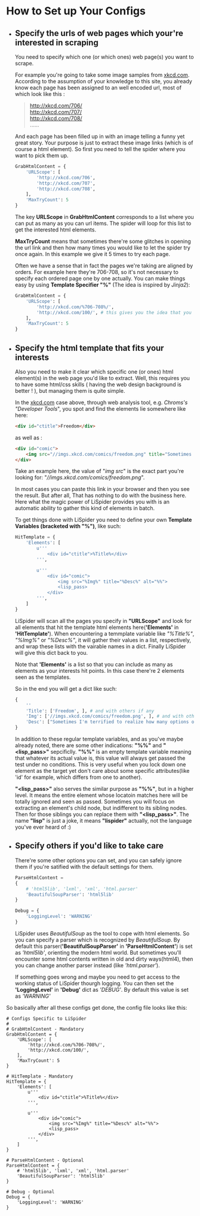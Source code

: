 # How to Set up Your Configs

* ## Specify the urls of web pages which your're interested in scraping

    You need to specify which one (or which ones) web page(s) you want to scrape.  

    For example you're going to take some image samples from [xkcd.com](xkcd.com). According to the assumption of your knowledge to this site, you already know each page has been assigned to an well encoded url, most of which look like this :

    > http://xkcd.com/706/  
    > http://xkcd.com/707/  
    > http://xkcd.com/708/  
    > ......

    And each page has been filled up in with an image telling a funny yet great story. Your purpose is just to extract these image links (which is of course a html element). So first you need to tell the spider where you want to pick them up.

    ``` python
    GrabHtmlContent = {
        'URLScope': [
            'http://xkcd.com/706',
            'http://xkcd.com/707',
            'http://xkcd.com/708',
        ],
        'MaxTryCount': 5
    }
    ```

    The key __URLScope__ in __GrabHtmlContent__ corresponds to a list where you can put as many as you can url items. The spider will loop for this list to get the interested html elements.

    __MaxTryCount__ means that sometimes there're some glitches in opening the url link and then how many times you would like to let the spider try once again. In this example we give it 5 times to try each page.

    Often we have a sense that in fact the pages we're taking are aligned by orders. For example here they're 706-708, so it's not necessary to specify each ordered page one by one actually. You can make things easy by using __Template Specifier "%"__ (The idea is inspired by _Jinja2_):

    ``` python
    GrabHtmlContent = {
        'URLScope': [
            'http://xkcd.com/%706-708%/',
            'http://xkcd.com/100/', # this gives you the idea that you can combine both styles.
        ],
        'MaxTryCount': 5
    }
    ```


* ## Specify the html template that fits your interests

    Also you need to make it clear which specific one (or ones) html element(s) in the web page you'd like to extract. Well, this requires you to have some html/css skills ( having the web design background is better ! ), but managing them is quite simple.

    In the [xkcd.com](xkcd.com) case above, through web analysis tool, e.g. _Chroms's "Developer Tools_", you spot and find the elements lie somewhere like here:

    ``` html
    <div id="ctitle">Freedom</div>
    ```

    as well as :

    ``` html
    <div id="comic">
        <img src="//imgs.xkcd.com/comics/freedom.png" title="Sometimes I'm terrified to realize how many options other people have." alt="Freedom">
    </div>
    ```

    Take an example here, the value of "_img src_" is the exact part you're looking for: "_//imgs.xkcd.com/comics/freedom.png_".

    In most cases you can paste this link in your browser and then you see the result. But after all, That has nothing to do with the business here. Here what the magic power of LiSpider provides you with is an automatic ability to gather this kind of elements in batch.

    To get things done with LiSpider you need to define your own __Template Variables (bracketed with "%")__, like such:

    ``` python
    HitTemplate = {
        'Elements': [
            u'''
                <div id="ctitle">%Title%</div>
            ''',

            u'''
                <div id="comic">
                    <img src="%Img%" title="%Desc%" alt="%%">
                    <lisp_pass>
                </div>
            ''',
        ]
    }
    ```

    LiSpider will scan all the pages you specify in __"URLScope"__ and look for all elements that hit the template html elements here(__'Elements'__ in __'HitTemplate'__). When encountering a temmplate variable like _"%Title%"_, _"%Img%"_ or _"%Desc%"_, it will gather their values in a list, respectively, and wrap these lists with the vairable names in a dict. Finally LiSpider will give this dict back to you.

    Note that __'Elements'__ is a list so that you can include as many as elements as your interests hit points. In this case there're 2 elements seen as the templates.

    So in the end you will get a dict like such:

    ``` python
    {
        ''
        'Title': ['Freedom', ], # and with others if any
        'Img': ['//imgs.xkcd.com/comics/freedom.png', ], # and with others if any
        'Desc': ["Sometimes I'm terrified to realize how many options other people have.", ], # and with others if any
    }
    ```

    In addition to these regular template variables, and as you've maybe already noted,  there are some other indications: __"%%"__ and __"&lt;lisp_pass>"__ sepcificlly. __"%%"__ is an empty template variable meaning that whatever its actual value is, this value will always get passed the test under no conditions. This is very useful when you lock down one element as the target yet don't care about some specific attributes(like 'id' for example, which differs from one to another).

    __"&lt;lisp_pass>"__ also serves the similar purpose as __"%%"__, but in a higher level. It means the entire element whose locatoin matches here will be totally ignored and seen as passed. Sometimes you will focus on extracting an element's child node, but indifferent to its sibling nodes. Then for those siblings you can replace them with __"&lt;lisp_pass>"__. The name __"lisp"__ is just a joke, it means __"lispider"__ actually, not the language you've ever heard of :)


* ## Specify others if you'd like to take care

    There're some other options you can set, and you can safely ignore them if you're satified with the default settings for them.

    ``` python
    ParseHtmlContent =
    {
        # 'html5lib', 'lxml', 'xml', 'html.parser'
        'BeautifulSoupParser': 'html5lib'
    }

    Debug = {
        'LoggingLevel': 'WARNING'
    }
    ```

    LiSpider uses _BeautifulSoup_ as the tool to cope with html elements. So you can specify a parser which is recognized by _BeautifulSoup_. By default this parser(__'BeautifulSoupParser'__ in __'ParseHtmlContent'__) is set as _'html5lib'_, orienting the modern html world. But sometimes you'll encounter some html contents written in old and dirty ways(html4), then you can change another parser instead (like _'html.parser'_).

    If something goes wrong and maybe you need to get access to the working status of LiSpider thourgh logging. You can then set the __'LoggingLevel'__ in __'Debug'__ dict as _'DEBUG'_. By default this value is set as _'WARNING'_


So basically after all these configs get done, the config file looks like this:

```
# Configs Specific to LiSpider
#
# GrabHtmlContent - Mandatory
GrabHtmlContent = {
    'URLScope': [
        'http://xkcd.com/%706-708%/',
        'http://xkcd.com/100/',
    ],
    'MaxTryCount': 5
}

# HitTemplate - Mandatory
HitTemplate = {
    'Elements': [
        u'''
            <div id="ctitle">%Title%</div>
        ''',

        u'''
            <div id="comic">
                <img src="%Img%" title="%Desc%" alt="%%">
                <lisp_pass>
            </div>
        ''',
    ]
}

# ParseHtmlContent - Optional
ParseHtmlContent = {
    # 'html5lib', 'lxml', 'xml', 'html.parser'
    'BeautifulSoupParser': 'html5lib'
}

# Debug - Optional
Debug = {
    'LoggingLevel': 'WARNING'
}
```
